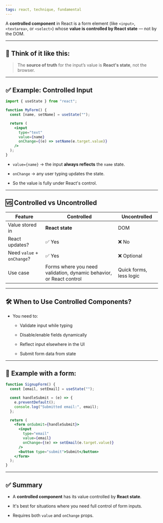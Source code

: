 ```yaml
---
tags: react, technique, fundamental
---
```


A **controlled component** in React is a form element (like `<input>`, `<textarea>`, or `<select>`) whose **value is controlled by React state** — not by the DOM.

---

## 🧠 Think of it like this:

> The **source of truth** for the input’s value is **React's state**, not the browser.

---

## ✅ Example: Controlled Input

```jsx
import { useState } from "react";

function MyForm() {
  const [name, setName] = useState("");

  return (
    <input
      type="text"
      value={name}
      onChange={(e) => setName(e.target.value)}
    />
  );
}
```

- `value={name}` → the input **always reflects** the `name` state.
    
- `onChange` → any user typing updates the state.
    
- So the value is fully under React's control.
    

---

## 🆚 Controlled vs Uncontrolled

|Feature|Controlled|Uncontrolled|
|---|---|---|
|Value stored in|**React state**|DOM|
|React updates?|✅ Yes|❌ No|
|Need `value` + `onChange`?|✅ Yes|❌ Optional|
|Use case|Forms where you need validation, dynamic behavior, or React control|Quick forms, less logic|

---

## 🛠 When to Use Controlled Components?

- You need to:
    
    - Validate input while typing
        
    - Disable/enable fields dynamically
        
    - Reflect input elsewhere in the UI
        
    - Submit form data from state
        

---

## 🧪 Example with a form:

```jsx
function SignupForm() {
  const [email, setEmail] = useState("");

  const handleSubmit = (e) => {
    e.preventDefault();
    console.log("Submitted email:", email);
  };

  return (
    <form onSubmit={handleSubmit}>
      <input
        type="email"
        value={email}
        onChange={(e) => setEmail(e.target.value)}
      />
      <button type="submit">Submit</button>
    </form>
  );
}
```

---

## ✅ Summary

- A **controlled component** has its value controlled by **React state**.
    
- It's best for situations where you need full control of form inputs.
    
- Requires both `value` and `onChange` props.
    